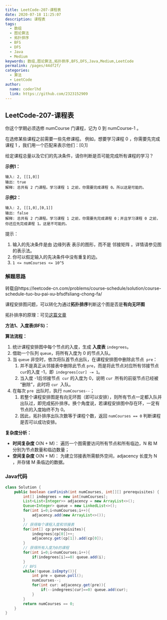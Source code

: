 ```yaml
---
title: LeetCode-207-课程表
date: 2020-07-18 11:25:07
description: 课程表
tags: 
  - 数组
  - 图论算法
  - 拓扑排序
  - BFS
  - DFS
  - Java
  - Medium
keywords: 数组,图论算法,拓扑排序,BFS,DFS,Java,Medium,LeetCode
permalink: /pages/44df2f/
categories: 
  - 算法
  - LeetCode
author: 
  name: coderlhd
  link: https://github.com/2323152909
---
```


## LeetCode-207-课程表

你这个学期必须选修 numCourse 门课程，记为 0 到 numCourse-1 。

在选修某些课程之前需要一些先修课程。 例如，想要学习课程 0 ，你需要先完成课程 1 ，我们用一个匹配来表示他们：[0,1]

给定课程总量以及它们的先决条件，请你判断是否可能完成所有课程的学习？

<!--more-->

**示例1：**

```
输入: 2, [[1,0]] 
输出: true
解释: 总共有 2 门课程。学习课程 1 之前，你需要完成课程 0。所以这是可能的。
```

**示例2：**

```
输入: 2, [[1,0],[0,1]]
输出: false
解释: 总共有 2 门课程。学习课程 1 之前，你需要先完成​课程 0；并且学习课程 0 之前，你还应先完成课程 1。这是不可能的。
```

提示：

1. 输入的先决条件是由 边缘列表 表示的图形，而不是 邻接矩阵 。详情请参见图的表示法。
2. 你可以假定输入的先决条件中没有重复的边。
3. `1 <= numCourses <= 10^5`

### 解题思路

转载自https://leetcode-cn.com/problems/course-schedule/solution/course-schedule-tuo-bu-pai-xu-bfsdfsliang-chong-fa/

课程安排图问题，可以转化为通过**拓扑排序**判断这个图是否是**有向无环图**

拓扑排序的原理：可见[这篇文章](https://www.baidu.com/link?url=H0hi4V_QynS24TlOlQFcgXc7n7S9-MWlkIcUFKlE91-PK00DwVqMpPXbalHSPELwYOhXFQLUFsxG4tDULP3n-q&wd=&eqid=d8c3921e00077572000000065f12a60d)

**方法1、入度表(BFS)：**

**算法流程：**

1. 统计课程安排图中每个节点的入度，生成 **入度表** `indegrees`。
2. 借助一个队列 `queue`，将所有入度为 0 的节点入队。
3. 当 `queue` 非空时，依次将队首节点出队，在课程安排图中删除此节点` pre`：
   1. 并不是真正从邻接表中删除此节点 `pre`，而是将此节点对应所有邻接节点` cur `的入度 -1，即` indegrees[cur] -= 1`。
   2. 当入度 -1后邻接节点` cur` 的入度为 0，说明 `cur `所有的前驱节点已经被 “删除”，此时将 `cur `入队。
4. 在每次 `pre `出队时，执行 `numCourses--`；
   1. 若整个课程安排图是有向无环图（即可以安排），则所有节点一定都入队并出队过，即完成拓扑排序。换个角度说，若课程安排图中存在环，一定有节点的入度始终不为 0。
   2. 因此，拓扑排序出队次数等于课程个数，返回 `numCourses == 0` 判断课程是否可以成功安排。

**复杂度分析：**

- **时间复杂度** O(N + M)： 遍历一个图需要访问所有节点和所有临边，N 和 M 分别为节点数量和临边数量；
- **空间复杂度** O(N + M)： 为建立邻接表所需额外空间，adjacency 长度为 N ，并存储 M 条临边的数据。

### Java代码

```java
class Solution {
    public boolean canFinish(int numCourses, int[][] prerequisites) {
        int[] indegrees = new int[numCourses];
        List<List<Integer>> adjacency = new ArrayList<>();
        Queue<Integer> queue = new LinkedList<>();
        for(int i=0;i<numCourses;i++){
            adjacency.add(new ArrayList<>());
        }
        // 获得每个课程入度和邻接表
        for(int[] cp:prerequisites){
            indegrees[cp[0]]++;
            adjacency.get(cp[1]).add(cp[0]);
        }
        // 获得所有入度为0的课程
        for(int i=0;i<numCourses;i++){
            if(indegrees[i]==0) queue.add(i);
        }
        // BFS
        while(!queue.isEmpty()){
            int pre = queue.poll();
            numCourses--;
            for(int cur: adjacency.get(pre)){
                if(--indegrees[cur]==0) queue.add(cur);
            }
        }
        return numCourses == 0;
    }
} 
```
